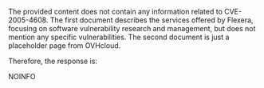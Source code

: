 The provided content does not contain any information related to CVE-2005-4608. The first document describes the services offered by Flexera, focusing on software vulnerability research and management, but does not mention any specific vulnerabilities. The second document is just a placeholder page from OVHcloud.

Therefore, the response is:

NOINFO